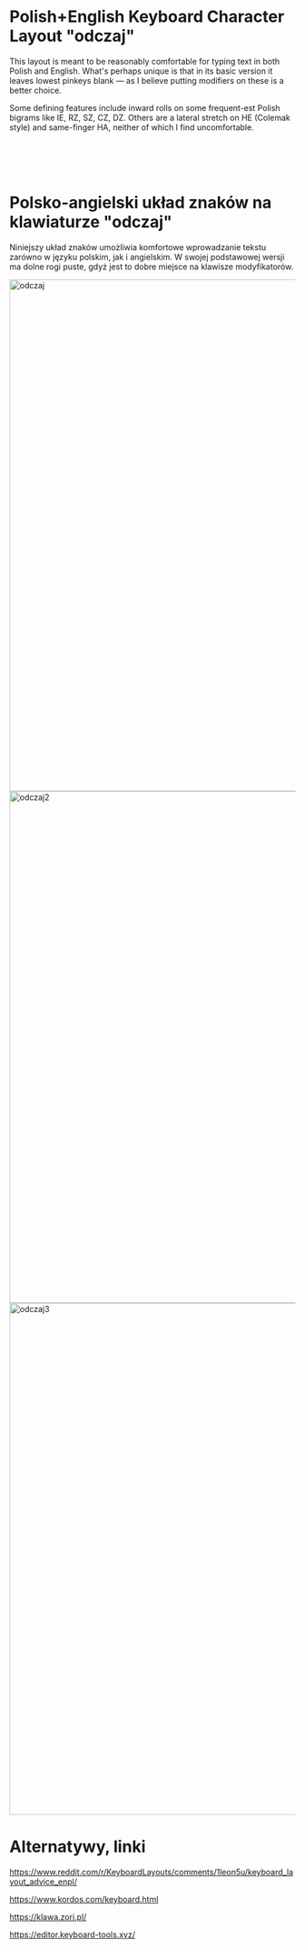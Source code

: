 # Polish+English Keyboard Character Layout "odczaj"

This layout is meant to be reasonably comfortable for typing text in both Polish and English. 
What's perhaps unique is that in its basic version it leaves lowest pinkeys blank — as I believe putting modifiers on these is a better choice.

Some defining features include inward rolls on some frequent-est Polish bigrams like IE, RZ, SZ, CZ, DZ. 
Others are a lateral stretch on HE (Colemak style) and same-finger HA, neither of which I find uncomfortable.
<br><br><br><br><br>


 

# Polsko-angielski układ znaków na klawiaturze "odczaj"

Niniejszy układ znaków umożliwia komfortowe wprowadzanie tekstu zarówno w języku polskim, jak i angielskim. 
W swojej podstawowej wersji ma dolne rogi puste, gdyż jest to dobre miejsce na klawisze modyfikatorów.

<img width="900" alt="odczaj" src="https://github.com/user-attachments/assets/ce0c4ddf-42f4-4b4c-8728-66dd42feb60f" />


<img width="900" alt="odczaj2" src="https://github.com/user-attachments/assets/f45c0dd6-c48d-46b7-9df5-240a4026af71" />


<img width="900" alt="odczaj3" src="https://github.com/user-attachments/assets/c2b22d06-3eef-4f24-927d-35a004f36150" />






# Alternatywy, linki

https://www.reddit.com/r/KeyboardLayouts/comments/1leon5u/keyboard_layout_advice_enpl/

https://www.kordos.com/keyboard.html

https://klawa.zori.pl/

https://editor.keyboard-tools.xyz/
